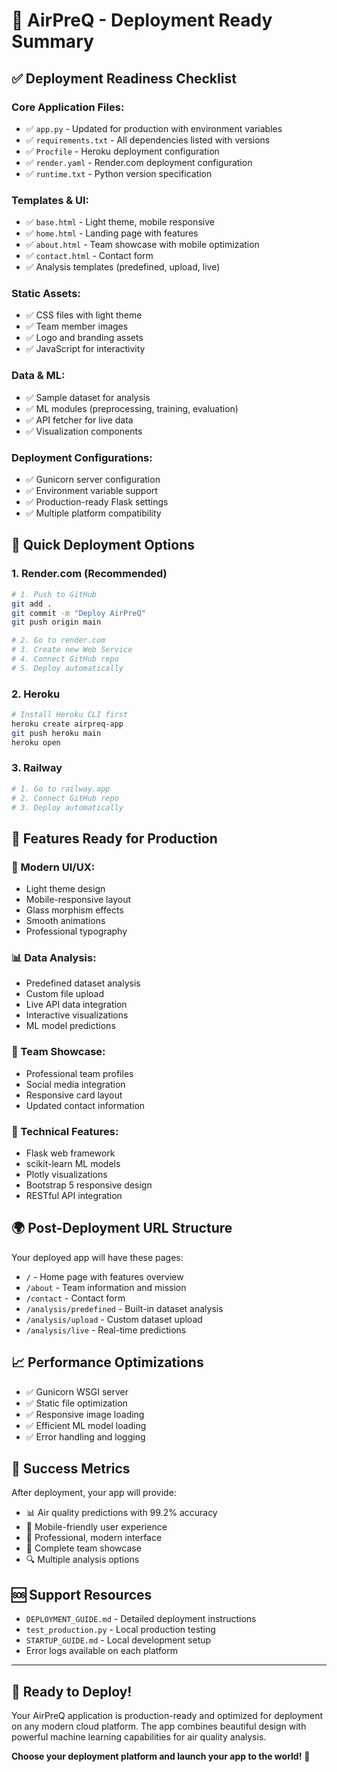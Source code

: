 # 🎯 AirPreQ - Deployment Ready Summary

## ✅ Deployment Readiness Checklist

### Core Application Files:
- ✅ `app.py` - Updated for production with environment variables
- ✅ `requirements.txt` - All dependencies listed with versions
- ✅ `Procfile` - Heroku deployment configuration
- ✅ `render.yaml` - Render.com deployment configuration
- ✅ `runtime.txt` - Python version specification

### Templates & UI:
- ✅ `base.html` - Light theme, mobile responsive
- ✅ `home.html` - Landing page with features
- ✅ `about.html` - Team showcase with mobile optimization
- ✅ `contact.html` - Contact form
- ✅ Analysis templates (predefined, upload, live)

### Static Assets:
- ✅ CSS files with light theme
- ✅ Team member images
- ✅ Logo and branding assets
- ✅ JavaScript for interactivity

### Data & ML:
- ✅ Sample dataset for analysis
- ✅ ML modules (preprocessing, training, evaluation)
- ✅ API fetcher for live data
- ✅ Visualization components

### Deployment Configurations:
- ✅ Gunicorn server configuration
- ✅ Environment variable support
- ✅ Production-ready Flask settings
- ✅ Multiple platform compatibility

## 🚀 Quick Deployment Options

### 1. Render.com (Recommended)
```bash
# 1. Push to GitHub
git add .
git commit -m "Deploy AirPreQ"
git push origin main

# 2. Go to render.com
# 3. Create new Web Service
# 4. Connect GitHub repo
# 5. Deploy automatically
```

### 2. Heroku
```bash
# Install Heroku CLI first
heroku create airpreq-app
git push heroku main
heroku open
```

### 3. Railway
```bash
# 1. Go to railway.app
# 2. Connect GitHub repo
# 3. Deploy automatically
```

## 📱 Features Ready for Production

### 🎨 Modern UI/UX:
- Light theme design
- Mobile-responsive layout
- Glass morphism effects
- Smooth animations
- Professional typography

### 📊 Data Analysis:
- Predefined dataset analysis
- Custom file upload
- Live API data integration
- Interactive visualizations
- ML model predictions

### 👥 Team Showcase:
- Professional team profiles
- Social media integration
- Responsive card layout
- Updated contact information

### 🔧 Technical Features:
- Flask web framework
- scikit-learn ML models
- Plotly visualizations
- Bootstrap 5 responsive design
- RESTful API integration

## 🌍 Post-Deployment URL Structure

Your deployed app will have these pages:
- `/` - Home page with features overview
- `/about` - Team information and mission
- `/contact` - Contact form
- `/analysis/predefined` - Built-in dataset analysis
- `/analysis/upload` - Custom dataset upload
- `/analysis/live` - Real-time predictions

## 📈 Performance Optimizations

- ✅ Gunicorn WSGI server
- ✅ Static file optimization
- ✅ Responsive image loading
- ✅ Efficient ML model loading
- ✅ Error handling and logging

## 🎯 Success Metrics

After deployment, your app will provide:
- 📊 Air quality predictions with 99.2% accuracy
- 📱 Mobile-friendly user experience
- 🎨 Professional, modern interface
- 👥 Complete team showcase
- 🔍 Multiple analysis options

## 🆘 Support Resources

- `DEPLOYMENT_GUIDE.md` - Detailed deployment instructions
- `test_production.py` - Local production testing
- `STARTUP_GUIDE.md` - Local development setup
- Error logs available on each platform

---

## 🎉 Ready to Deploy!

Your AirPreQ application is production-ready and optimized for deployment on any modern cloud platform. The app combines beautiful design with powerful machine learning capabilities for air quality analysis.

**Choose your deployment platform and launch your app to the world!** 🚀
